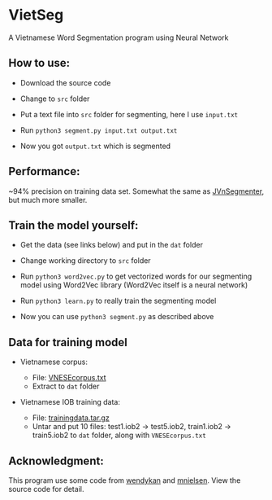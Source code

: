 VietSeg
=======

A Vietnamese Word Segmentation program using Neural Network

## How to use:

- Download the source code

- Change to `src` folder

- Put a text file into `src` folder for segmenting, here I use `input.txt`

- Run `python3 segment.py input.txt output.txt`

- Now you got `output.txt` which is segmented

## Performance:

~94% precision on training data set. Somewhat the same as 
[JVnSegmenter][1], but much more smaller.

## Train the model yourself:

- Get the data (see links below) and put in the `dat` folder

- Change working directory to `src` folder

- Run `python3 word2vec.py` to get vectorized words for our segmenting model 
using Word2Vec library (Word2Vec itself is a neural network)

- Run `python3 learn.py` to really train the segmenting model

- Now you can use `python3 segment.py` as described above


## Data for training model

- Vietnamese corpus:
    - File: [VNESEcorpus.txt][2]
    - Extract to `dat` folder

- Vietnamese IOB training data:
    - File: [trainingdata.tar.gz][3]
    - Untar and put 10 files: test1.iob2 -> test5.iob2, train1.iob2 -> train5.iob2 to
    `dat` folder, along with `VNESEcorpus.txt`

## Acknowledgment:

This program use some code from [wendykan][4] and [mnielsen][5]. 
View the source code for detail.


[1]: http://jvnsegmenter.sourceforge.net/
[2]: http://viet.jnlp.org/download-du-lieu-tu-vung-corpus
[3]: http://sourceforge.net/projects/jvnsegmenter/files/jvnsegmenter/JVnSegmenter/trainingdata.tar.gz/download
[4]: https://github.com/wendykan/DeepLearningMovies
[5]: https://github.com/mnielsen/neural-networks-and-deep-learning



